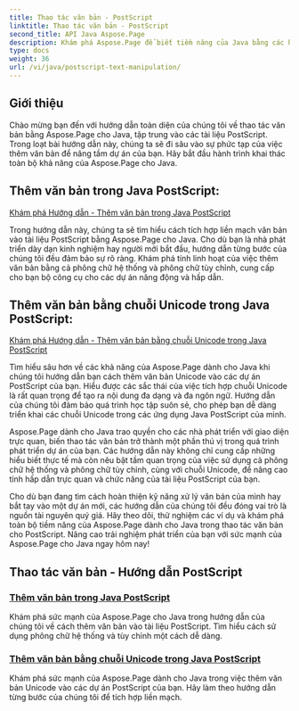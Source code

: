 ```yaml
---
title: Thao tác văn bản - PostScript
linktitle: Thao tác văn bản - PostScript
second_title: API Java Aspose.Page
description: Khám phá Aspose.Page để biết tiềm năng của Java bằng các hướng dẫn PostScript. Thêm văn bản, bao gồm cả chuỗi Unicode, để nâng cao dự án của bạn một cách dễ dàng.
type: docs
weight: 36
url: /vi/java/postscript-text-manipulation/
---
```


## Giới thiệu

Chào mừng bạn đến với hướng dẫn toàn diện của chúng tôi về thao tác văn bản bằng Aspose.Page cho Java, tập trung vào các tài liệu PostScript. Trong loạt bài hướng dẫn này, chúng ta sẽ đi sâu vào sự phức tạp của việc thêm văn bản để nâng tầm dự án của bạn. Hãy bắt đầu hành trình khai thác toàn bộ khả năng của Aspose.Page cho Java.

## Thêm văn bản trong Java PostScript:
[Khám phá Hướng dẫn - Thêm văn bản trong Java PostScript](./add-text/)

Trong hướng dẫn này, chúng ta sẽ tìm hiểu cách tích hợp liền mạch văn bản vào tài liệu PostScript bằng Aspose.Page cho Java. Cho dù bạn là nhà phát triển dày dạn kinh nghiệm hay người mới bắt đầu, hướng dẫn từng bước của chúng tôi đều đảm bảo sự rõ ràng. Khám phá tính linh hoạt của việc thêm văn bản bằng cả phông chữ hệ thống và phông chữ tùy chỉnh, cung cấp cho bạn bộ công cụ cho các dự án năng động và hấp dẫn.

## Thêm văn bản bằng chuỗi Unicode trong Java PostScript:
[Khám phá Hướng dẫn - Thêm văn bản bằng chuỗi Unicode trong Java PostScript](./add-text-unicode/)

Tìm hiểu sâu hơn về các khả năng của Aspose.Page dành cho Java khi chúng tôi hướng dẫn bạn cách thêm văn bản Unicode vào các dự án PostScript của bạn. Hiểu được các sắc thái của việc tích hợp chuỗi Unicode là rất quan trọng để tạo ra nội dung đa dạng và đa ngôn ngữ. Hướng dẫn của chúng tôi đảm bảo quá trình học tập suôn sẻ, cho phép bạn dễ dàng triển khai các chuỗi Unicode trong các ứng dụng Java PostScript của mình.

Aspose.Page dành cho Java trao quyền cho các nhà phát triển với giao diện trực quan, biến thao tác văn bản trở thành một phần thú vị trong quá trình phát triển dự án của bạn. Các hướng dẫn này không chỉ cung cấp những hiểu biết thực tế mà còn nêu bật tầm quan trọng của việc sử dụng cả phông chữ hệ thống và phông chữ tùy chỉnh, cùng với chuỗi Unicode, để nâng cao tính hấp dẫn trực quan và chức năng của tài liệu PostScript của bạn.

Cho dù bạn đang tìm cách hoàn thiện kỹ năng xử lý văn bản của mình hay bắt tay vào một dự án mới, các hướng dẫn của chúng tôi đều đóng vai trò là nguồn tài nguyên quý giá. Hãy theo dõi, thử nghiệm các ví dụ và khám phá toàn bộ tiềm năng của Aspose.Page dành cho Java trong thao tác văn bản cho PostScript. Nâng cao trải nghiệm phát triển của bạn với sức mạnh của Aspose.Page cho Java ngay hôm nay!
## Thao tác văn bản - Hướng dẫn PostScript
### [Thêm văn bản trong Java PostScript](./add-text/)
Khám phá sức mạnh của Aspose.Page cho Java trong hướng dẫn của chúng tôi về cách thêm văn bản vào tài liệu PostScript. Tìm hiểu cách sử dụng phông chữ hệ thống và tùy chỉnh một cách dễ dàng.
### [Thêm văn bản bằng chuỗi Unicode trong Java PostScript](./add-text-unicode/)
Khám phá sức mạnh của Aspose.Page dành cho Java trong việc thêm văn bản Unicode vào các dự án PostScript của bạn. Hãy làm theo hướng dẫn từng bước của chúng tôi để tích hợp liền mạch.
